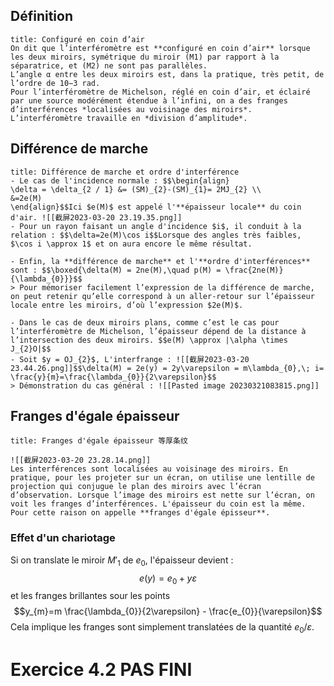 ## Définition
```ad-note
title: Configuré en coin d’air
On dit que l’interféromètre est **configuré en coin d’air** lorsque les deux miroirs, symétrique du miroir (M1) par rapport à la séparatrice, et (M2) ne sont pas parallèles.
L’angle α entre les deux miroirs est, dans la pratique, très petit, de l’ordre de 10−3 rad.
Pour l’interféromètre de Michelson, réglé en coin d’air, et éclairé par une source modérément étendue à l’infini, on a des franges d’interférences *localisées au voisinage des miroirs*.
L’interféromètre travaille en *division d’amplitude*.
```
## Différence de marche
```ad-note
title: Différence de marche et ordre d'interférence
- Le cas de l'incidence normale : $$\begin{align}
\delta = \delta_{2 / 1} &= (SM)_{2}-(SM)_{1}= 2MJ_{2} \\
&=2e(M)
\end{align}$$Ici $e(M)$ est appelé l'**épaisseur locale** du coin d'air. ![[截屏2023-03-20 23.19.35.png]]
- Pour un rayon faisant un angle d'incidence $i$, il conduit à la relation : $$\delta=2e(M)\cos i$$Lorsque des angles très faibles, $\cos i \approx 1$ et on aura encore le même résultat.

- Enfin, la **différence de marche** et l'**ordre d'interférences** sont : $$\boxed{\delta(M) = 2ne(M),\quad p(M) = \frac{2ne(M)}{\lambda_{0}}}$$
> Pour mémoriser facilement l’expression de la différence de marche, on peut retenir qu’elle correspond à un aller-retour sur l’épaisseur locale entre les miroirs, d’où l’expression $2e(M)$.

- Dans le cas de deux miroirs plans, comme c’est le cas pour l’interféromètre de Michelson, l’épaisseur dépend de la distance à l’intersection des deux miroirs. $$e(M) \approx |\alpha \times J_{2}O|$$
- Soit $y = OJ_{2}$, L'interfrange : ![[截屏2023-03-20 23.44.26.png]]$$\delta(M) = 2e(y) = 2y\varepsilon = m\lambda_{0},\; i= \frac{y}{m}=\frac{\lambda_{0}}{2\varepsilon}$$
> Démonstration du cas général : ![[Pasted image 20230321083815.png]]
```
## Franges d'égale épaisseur
```ad-note
title: Franges d'égale épaisseur 等厚条纹

![[截屏2023-03-20 23.28.14.png]]
Les interférences sont localisées au voisinage des miroirs. En pratique, pour les projeter sur un écran, on utilise une lentille de projection qui conjugue le plan des miroirs avec l’écran d’observation. Lorsque l’image des miroirs est nette sur l’écran, on voit les franges d’interférences. L'épaisseur du coin est la même. Pour cette raison on appelle **franges d'égale épisseur**. 
```

### Effet d'un chariotage
Si on translate le miroir $M'_{1}$ de $e_{0}$, l'épaisseur devient : $$e(y)=e_{0}+y \varepsilon$$et les franges brillantes sour les points $$y_{m}=m \frac{\lambda_{0}}{2\varepsilon} - \frac{e_{0}}{\varepsilon}$$Cela implique les franges sont simplement translatées de la quantité $e_{0} / \varepsilon$.

# Exercice 4.2 PAS FINI